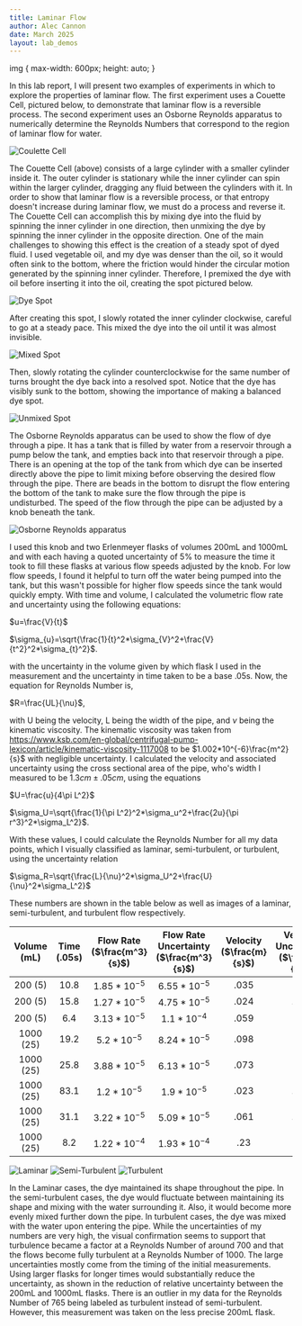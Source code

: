 ```yaml
---
title: Laminar Flow
author: Alec Cannon
date: March 2025
layout: lab_demos
---
```


img {
  max-width: 600px;
  height: auto;
}


In this lab report, I will present two examples of experiments in which to explore the properties of laminar flow. The first experiment uses a Couette Cell, pictured below, to demonstrate that laminar flow is a reversible process. The second experiment uses an Osborne Reynolds apparatus to numerically determine the Reynolds Numbers that correspond to the region of laminar flow for water.


![Coulette Cell](images/couette.jpg)

The Couette Cell (above) consists of a large cylinder with a smaller cylinder inside it. The outer cylinder is stationary while the inner cylinder can spin within the larger cylinder, dragging any fluid between the cylinders with it. In order to show that laminar flow is a reversible process, or that entropy doesn't increase during laminar flow, we must do a process and reverse it. The Couette Cell can accomplish this by mixing dye into the fluid by spinning the inner cylinder in one direction, then unmixing the dye by spinning the inner cylinder in the opposite direction. One of the main challenges to showing this effect is the creation of a steady spot of dyed fluid. I used vegetable oil, and my dye was denser than the oil, so it would often sink to the bottom, where the friction would hinder the circular motion generated by the spinning inner cylinder. Therefore, I premixed the dye with oil before inserting it into the oil, creating the spot pictured below.

![Dye Spot](images/initial_spot.jpg)

After creating this spot, I slowly rotated the inner cylinder clockwise, careful to go at a steady pace. This mixed the dye into the oil until it was almost invisible.

![Mixed Spot](images/mixed.jpg)

Then, slowly rotating the cylinder counterclockwise for the same number of turns brought the dye back into a resolved spot. Notice that the dye has visibly sunk to the bottom, showing the importance of making a balanced dye spot.

![Unmixed Spot](images/unmixed.jpg)

The Osborne Reynolds apparatus can be used to show the flow of dye through a pipe. It has a tank that is filled by water from a reservoir through a pump below the tank, and empties back into that reservoir through a pipe. There is an opening at the top of the tank from which dye can be inserted directly above the pipe to limit mixing before observing the desired flow through the pipe. There are beads in the bottom to disrupt the flow entering the bottom of the tank to make sure the flow through the pipe is undisturbed. The speed of the flow through the pipe can be adjusted by a knob beneath the tank.

![Osborne Reynolds apparatus](images/reynold.jpg)

I used this knob and two Erlenmeyer flasks of volumes 200mL and 1000mL and with each having a quoted uncertainty of 5% to measure the time it took to fill these flasks at various flow speeds adjusted by the knob. For low flow speeds, I found it helpful to turn off the water being pumped into the tank, but this wasn't possible for higher flow speeds since the tank would quickly empty. With time and volume, I calculated the volumetric flow rate and uncertainty using the following equations:

$u=\frac{V}{t}$

$\sigma_{u}=\sqrt{\frac{1}{t}^2*\sigma_{V}^2+\frac{V}{t^2}^2*\sigma_{t}^2}$.

with the uncertainty in the volume given by which flask I used in the measurement and the uncertainty in time taken to be a base .05s. Now, the equation for Reynolds Number is,

$R=\frac{UL}{\nu}$,

with U being the velocity, L being the width of the pipe, and $\nu$ being the kinematic viscosity. The kinematic viscosity was taken from https://www.ksb.com/en-global/centrifugal-pump-lexicon/article/kinematic-viscosity-1117008 to be $1.002*10^{-6}\frac{m^2}{s}$ with negligible uncertainty. I calculated the velocity and associated uncertainty using the cross sectional area of the pipe, who's width I measured to be $1.3cm\pm .05cm$, using the equations

$U=\frac{u}{4\pi L^2}$

$\sigma_U=\sqrt{\frac{1}{\pi L^2}^2*\sigma_u^2+\frac{2u}{\pi r^3}^2*\sigma_L^2}$.

With these values, I could calculate the Reynolds Number for all my data points, which I visually classified as laminar, semi-turbulent, or turbulent, using the uncertainty relation

$\sigma_R=\sqrt{\frac{L}{\nu}^2*\sigma_U^2+\frac{U}{\nu}^2*\sigma_L^2}$

These numbers are shown in the table below as well as images of a laminar, semi-turbulent, and turbulent flow respectively.

| Volume (mL) | Time (.05s) | Flow Rate ($\frac{m^3}{s}$) | Flow Rate Uncertainty ($\frac{m^3}{s}$) | Velocity ($\frac{m}{s}$) | Velocity Uncertainty ($\frac{m}{s}$) | Reynolds Number | Reynolds Number Uncertainty | Classification |
| :-: | :-: | :-: | :-: | :-: | :-: | :-: | :-: | :-: |
| 200 (5) | 10.8 | $1.85 * 10^{-5}$ | $6.55 * 10^{-5}$ | .035 | .12 | 454 | 1556 | Laminar |
| 200 (5) | 15.8 | $1.27 * 10^{-5}$ | $4.75 * 10^{-5}$ | .024 | .089 | 311 | 1155 | Laminar |
| 200 (5) | 6.4 | $3.13 * 10^{-5}$ | $1.1 * 10^{-4}$ | .059 | .21 | 765 | 2725 | Turbulent |
| 1000 (25) | 19.2 | $5.2 * 10^{-5}$ | $8.24 * 10^{-5}$ | .098 | .16 | 1271 | 2076 | Turbulent |
| 1000 (25) | 25.8 | $3.88 * 10^{-5}$ | $6.13 * 10^{-5}$ | .073 | .12 | 947 | 1557 | Semi-turbulent |
| 1000 (25) | 83.1 | $1.2 * 10^{-5}$ | $1.9 * 10^{-5}$ | .023 | .036 | 298 | 467 | Laminar |
| 1000 (25) | 31.1 | $3.22 * 10^{-5}$ | $5.09 * 10^{-5}$ | .061 | .096 | 791 | 1246 | Semi-turbulent |
| 1000 (25) | 8.2 | $1.22 * 10^{-4}$ | $1.93 * 10^{-4}$ | .23 | .36 | 2984 | 4672 | Turbulent |

![Laminar](images/1000_83.1s.jpg)
![Semi-Turbulent](images/1000_25.8s.jpg)
![Turbulent](images/1000_8.2s.jpg)

In the Laminar cases, the dye maintained its shape throughout the pipe. In the semi-turbulent cases, the dye would fluctuate between maintaining its shape and mixing with the water surrounding it. Also, it would become more evenly mixed further down the pipe. In turbulent cases, the dye was mixed with the water upon entering the pipe. While the uncertainties of my numbers are very high, the visual confirmation seems to support that turbulence became a factor at a Reynolds Number of around 700 and that the flows become fully turbulent at a Reynolds Number of 1000. The large uncertainties mostly come from the timing of the initial measurements. Using larger flasks for longer times would substantially reduce the uncertainty, as shown in the reduction of relative uncertainty between the 200mL and 1000mL flasks. There is an outlier in my data for the Reynolds Number of 765 being labeled as turbulent instead of semi-turbulent. However, this measurement was taken on the less precise 200mL flask.


```python

```


```python

```


```python

```


```python

```
